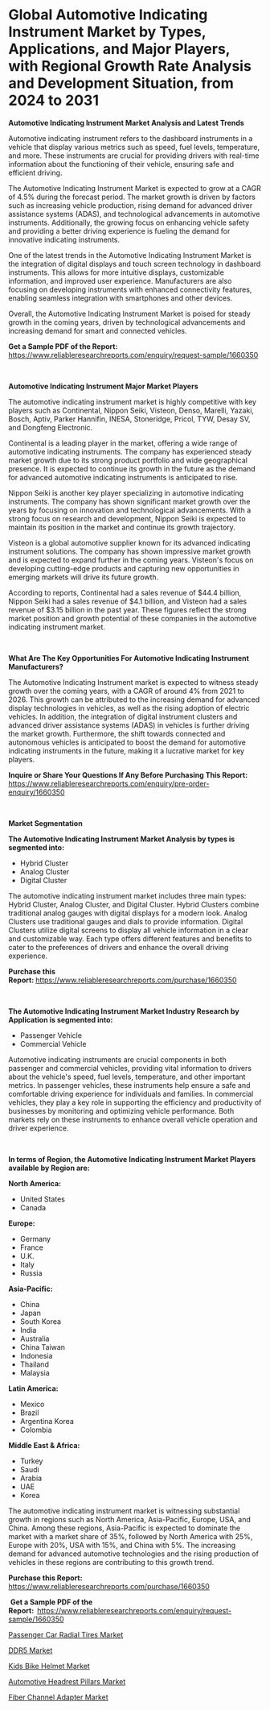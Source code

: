 <p><h1>Global Automotive Indicating Instrument Market by Types, Applications, and Major Players, with Regional Growth Rate Analysis and Development Situation, from 2024 to 2031</h1></p><p><strong>Automotive Indicating Instrument Market Analysis and Latest Trends</strong></p>
<p><p>Automotive indicating instrument refers to the dashboard instruments in a vehicle that display various metrics such as speed, fuel levels, temperature, and more. These instruments are crucial for providing drivers with real-time information about the functioning of their vehicle, ensuring safe and efficient driving.</p><p>The Automotive Indicating Instrument Market is expected to grow at a CAGR of 4.5% during the forecast period. The market growth is driven by factors such as increasing vehicle production, rising demand for advanced driver assistance systems (ADAS), and technological advancements in automotive instruments. Additionally, the growing focus on enhancing vehicle safety and providing a better driving experience is fueling the demand for innovative indicating instruments.</p><p>One of the latest trends in the Automotive Indicating Instrument Market is the integration of digital displays and touch screen technology in dashboard instruments. This allows for more intuitive displays, customizable information, and improved user experience. Manufacturers are also focusing on developing instruments with enhanced connectivity features, enabling seamless integration with smartphones and other devices.</p><p>Overall, the Automotive Indicating Instrument Market is poised for steady growth in the coming years, driven by technological advancements and increasing demand for smart and connected vehicles.</p></p>
<p><strong>Get a Sample PDF of the Report:&nbsp;</strong> <a href="https://www.reliableresearchreports.com/enquiry/request-sample/1660350">https://www.reliableresearchreports.com/enquiry/request-sample/1660350</a></p>
<p>&nbsp;</p>
<p><strong>Automotive Indicating Instrument Major Market Players</strong></p>
<p><p>The automotive indicating instrument market is highly competitive with key players such as Continental, Nippon Seiki, Visteon, Denso, Marelli, Yazaki, Bosch, Aptiv, Parker Hannifin, INESA, Stoneridge, Pricol, TYW, Desay SV, and Dongfeng Electronic.</p><p>Continental is a leading player in the market, offering a wide range of automotive indicating instruments. The company has experienced steady market growth due to its strong product portfolio and wide geographical presence. It is expected to continue its growth in the future as the demand for advanced automotive indicating instruments is anticipated to rise.</p><p>Nippon Seiki is another key player specializing in automotive indicating instruments. The company has shown significant market growth over the years by focusing on innovation and technological advancements. With a strong focus on research and development, Nippon Seiki is expected to maintain its position in the market and continue its growth trajectory.</p><p>Visteon is a global automotive supplier known for its advanced indicating instrument solutions. The company has shown impressive market growth and is expected to expand further in the coming years. Visteon's focus on developing cutting-edge products and capturing new opportunities in emerging markets will drive its future growth.</p><p>According to reports, Continental had a sales revenue of $44.4 billion, Nippon Seiki had a sales revenue of $4.1 billion, and Visteon had a sales revenue of $3.15 billion in the past year. These figures reflect the strong market position and growth potential of these companies in the automotive indicating instrument market.</p></p>
<p>&nbsp;</p>
<p><strong>What Are The Key Opportunities For Automotive Indicating Instrument Manufacturers?</strong></p>
<p><p>The Automotive Indicating Instrument market is expected to witness steady growth over the coming years, with a CAGR of around 4% from 2021 to 2026. This growth can be attributed to the increasing demand for advanced display technologies in vehicles, as well as the rising adoption of electric vehicles. In addition, the integration of digital instrument clusters and advanced driver assistance systems (ADAS) in vehicles is further driving the market growth. Furthermore, the shift towards connected and autonomous vehicles is anticipated to boost the demand for automotive indicating instruments in the future, making it a lucrative market for key players.</p></p>
<p><strong>Inquire or Share Your Questions If Any Before Purchasing This Report:</strong> <a href="https://www.reliableresearchreports.com/enquiry/pre-order-enquiry/1660350">https://www.reliableresearchreports.com/enquiry/pre-order-enquiry/1660350</a></p>
<p>&nbsp;</p>
<p><strong>Market Segmentation</strong></p>
<p><strong>The Automotive Indicating Instrument Market Analysis by types is segmented into:</strong></p>
<p><ul><li>Hybrid Cluster</li><li>Analog Cluster</li><li>Digital Cluster</li></ul></p>
<p><p>The automotive indicating instrument market includes three main types: Hybrid Cluster, Analog Cluster, and Digital Cluster. Hybrid Clusters combine traditional analog gauges with digital displays for a modern look. Analog Clusters use traditional gauges and dials to provide information. Digital Clusters utilize digital screens to display all vehicle information in a clear and customizable way. Each type offers different features and benefits to cater to the preferences of drivers and enhance the overall driving experience.</p></p>
<p><strong>Purchase this Report:&nbsp;</strong><a href="https://www.reliableresearchreports.com/purchase/1660350">https://www.reliableresearchreports.com/purchase/1660350</a></p>
<p>&nbsp;</p>
<p><strong>The Automotive Indicating Instrument Market Industry Research by Application is segmented into:</strong></p>
<p><ul><li>Passenger Vehicle</li><li>Commercial Vehicle</li></ul></p>
<p><p>Automotive indicating instruments are crucial components in both passenger and commercial vehicles, providing vital information to drivers about the vehicle's speed, fuel levels, temperature, and other important metrics. In passenger vehicles, these instruments help ensure a safe and comfortable driving experience for individuals and families. In commercial vehicles, they play a key role in supporting the efficiency and productivity of businesses by monitoring and optimizing vehicle performance. Both markets rely on these instruments to enhance overall vehicle operation and driver experience.</p></p>
<p>&nbsp;</p>
<p><strong>In terms of Region, the Automotive Indicating Instrument Market Players available by Region are:</strong></p>
<p>
    <p> <strong> North America: </strong>
        <ul>
            <li>United States</li>
            <li>Canada</li>
        </ul>
        </p> 
    <p> <strong> Europe: </strong>
        <ul>
            <li>Germany</li>
            <li>France</li>
            <li>U.K.</li>
            <li>Italy</li>
            <li>Russia</li>
        </ul>
        </p> 
    <p> <strong> Asia-Pacific: </strong>
        <ul>
            <li>China</li>
            <li>Japan</li>
            <li>South Korea</li>
            <li>India</li>
            <li>Australia</li>
            <li>China Taiwan</li>
            <li>Indonesia</li>
            <li>Thailand</li>
            <li>Malaysia</li>
        </ul>
        </p> 
    <p> <strong> Latin America: </strong>
        <ul>
            <li>Mexico</li>
            <li>Brazil</li>
            <li>Argentina Korea</li>
            <li>Colombia</li>
        </ul>
        </p> 
    <p> <strong> Middle East & Africa: </strong>
        <ul>
            <li>Turkey</li>
            <li>Saudi</li>
            <li>Arabia</li>
            <li>UAE</li>
            <li>Korea</li>
        </ul>
    </p>
    </p>
<p><p>The automotive indicating instrument market is witnessing substantial growth in regions such as North America, Asia-Pacific, Europe, USA, and China. Among these regions, Asia-Pacific is expected to dominate the market with a market share of 35%, followed by North America with 25%, Europe with 20%, USA with 15%, and China with 5%. The increasing demand for advanced automotive technologies and the rising production of vehicles in these regions are contributing to this growth trend.</p></p>
<p><strong>Purchase this Report: </strong><a href="https://www.reliableresearchreports.com/purchase/1660350">https://www.reliableresearchreports.com/purchase/1660350</a></p>
<p>&nbsp;<strong>Get a Sample PDF of the Report:&nbsp;&nbsp;</strong><a href="https://www.reliableresearchreports.com/enquiry/request-sample/1660350">https://www.reliableresearchreports.com/enquiry/request-sample/1660350</a></p>
<p><strong></strong></p>
<p><p><a href="https://thundering-castanet-c65.notion.site/Passenger-Car-Radial-Tires-Market-Provides-Detailed-Segmentation-of-this-Market-based-on-Type-Appli-e95b72a84b6148b9b14bf71597e33428">Passenger Car Radial Tires Market</a></p><p><a href="https://view.publitas.com/reportprime-1/ddr5-market-size-growing-and-forecasted-for-period-from-2024-2031-and-provides-complete-market-analysis-of-this-market/">DDR5 Market</a></p><p><a href="https://thundering-castanet-c65.notion.site/Kids-Bike-Helmet-Market-Size-Market-Trends-and-Growth-Outlook-forecasted-for-period-from-2024-to-2-efe98a8ef65a48babadc9895a67528d3">Kids Bike Helmet Market</a></p><p><a href="https://bubble-tree-ea4.notion.site/Automotive-Headrest-Pillars-Market-Size-and-Growth-Market-Segmentation-Regional-and-Country-Breakd-161038b46f224d50acc3ea3118fb8386">Automotive Headrest Pillars Market</a></p><p><a href="https://view.publitas.com/reportprime-1/fiber-channel-adapter-market-size-focuses-on-market-dynamics-in-depth-analysis-and-future-projections-of-its-market-forecasted-for-period-from-2024-to-2031/">Fiber Channel Adapter Market</a></p></p>